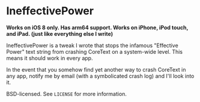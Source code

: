 IneffectivePower
================

**Works on iOS 8 only. Has arm64 support. Works on iPhone, iPod touch, and iPad. (just like everything else I write)**

IneffectivePower is a tweak I wrote that stops the infamous "Effective Power" text string from crashing CoreText on a system-wide level. This means it should work in every app.

In the event that you somehow find yet another way to crash CoreText in any app, notify me by email (with a symbolicated crash log) and I'll look into it.

BSD-licensed. See `LICENSE` for more information.